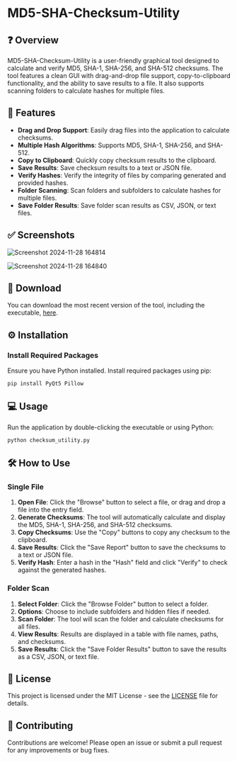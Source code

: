 # MD5-SHA-Checksum-Utility

## ❓ Overview
MD5-SHA-Checksum-Utility is a user-friendly graphical tool designed to calculate and verify MD5, SHA-1, SHA-256, and SHA-512 checksums. The tool features a clean GUI with drag-and-drop file support, copy-to-clipboard functionality, and the ability to save results to a file. It also supports scanning folders to calculate hashes for multiple files.

## 💪 Features

- **Drag and Drop Support**: Easily drag files into the application to calculate checksums.
- **Multiple Hash Algorithms**: Supports MD5, SHA-1, SHA-256, and SHA-512.
- **Copy to Clipboard**: Quickly copy checksum results to the clipboard.
- **Save Results**: Save checksum results to a text or JSON file.
- **Verify Hashes**: Verify the integrity of files by comparing generated and provided hashes.
- **Folder Scanning**: Scan folders and subfolders to calculate hashes for multiple files.
- **Save Folder Results**: Save folder scan results as CSV, JSON, or text files.

## ✅ Screenshots

![Screenshot 2024-11-28 164814](https://github.com/user-attachments/assets/dca14d3b-40e7-474b-ab78-bfc213b663ae)

![Screenshot 2024-11-28 164840](https://github.com/user-attachments/assets/9532c657-1538-4b27-851e-c87c96abf5fd)

## 🔽 Download
You can download the most recent version of the tool, including the executable, [here](https://github.com/oop7/MD5-SHA-Checksum-Utility/releases).

## ⚙️ Installation

### Install Required Packages
Ensure you have Python installed. Install required packages using pip:
```bash
pip install PyQt5 Pillow
```

## 💻 Usage

Run the application by double-clicking the executable or using Python:
```bash
python checksum_utility.py
```

## 🛠️ How to Use

### Single File

1. **Open File**: Click the "Browse" button to select a file, or drag and drop a file into the entry field.
2. **Generate Checksums**: The tool will automatically calculate and display the MD5, SHA-1, SHA-256, and SHA-512 checksums.
3. **Copy Checksums**: Use the "Copy" buttons to copy any checksum to the clipboard.
4. **Save Results**: Click the "Save Report" button to save the checksums to a text or JSON file.
5. **Verify Hash**: Enter a hash in the "Hash" field and click "Verify" to check against the generated hashes.

### Folder Scan

1. **Select Folder**: Click the "Browse Folder" button to select a folder.
2. **Options**: Choose to include subfolders and hidden files if needed.
3. **Scan Folder**: The tool will scan the folder and calculate checksums for all files.
4. **View Results**: Results are displayed in a table with file names, paths, and checksums.
5. **Save Results**: Click the "Save Folder Results" button to save the results as a CSV, JSON, or text file.

## 📜 License

This project is licensed under the MIT License - see the [LICENSE](https://github.com/oop7/MD5-SHA-Checksum-Utility/blob/main/LICENSE) file for details.

## 📙 Contributing
Contributions are welcome! Please open an issue or submit a pull request for any improvements or bug fixes.




